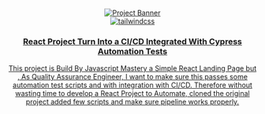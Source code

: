<div align="center">
  <br />
    <a href="https://imdaadh.github.io/React_Test_Automation_GithubActions/" target="_blank">
      <img src="https://www.google.com/url?sa=i&url=https%3A%2F%2Fwww.activestate.com%2Fblog%2Foptimizing-ci-cd-pipelines-in-github-actions%2F&psig=AOvVaw3fgk25BNZ96uGZrKtDa63B&ust=1717696087345000&source=images&cd=vfe&opi=89978449&ved=0CBIQjRxqFwoTCNj-7tqCxYYDFQAAAAAdAAAAABAE" alt="Project Banner">
    </a>
  <br />

  <div>
     <a href="https://www.linkedin.com/in/mohamed-imdaad-8a725a217/" target="_blank">
    <img src="https://www.google.com/url?sa=i&url=https%3A%2F%2Fbrand.linkedin.com%2Fcontent%2Fbrand%2Fglobal%2Fen_us%2Findex%2Fvisual-identity%2Flogo&psig=AOvVaw06p3mxOJrjSqmzbEtuFBYf&ust=1717696312169000&source=images&cd=vfe&opi=89978449&ved=0CBIQjRxqFwoTCPiN18WDxYYDFQAAAAAdAAAAABAE" alt="tailwindcss" />
  </div>

  <h3 align="center">React Project Turn Into a CI/CD Integrated With Cypress Automation Tests</h3>

   <div align="center">
    This project is Build By Javascript Mastery a Simple React Landing Page but , As Quality Assurance Engineer, I want to make sure this passes some automation test scripts and with integration with CI/CD. Therefore without wasting time to develop a React Project to Automate,  cloned the original project added few scripts and make sure pipeline works properly.
    </div>
</div>

#
